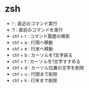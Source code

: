 # zsh

- !<command> : 直近のコマンド実行
- !! : 直前のコマンドを実行
- ctrl + r : コマンド履歴の検索
- ctrl + a : 行頭へ移動
- ctrl + e : 行末へ移動
- ctrl + b : カーソルを1文字戻る
- ctrl + f : カーソルを1文字すすめる
- ctrl + d : カーソル位置の文字を削除
- ctrl + u : 行頭まで削除
- ctrl + k : 行末まで削除
